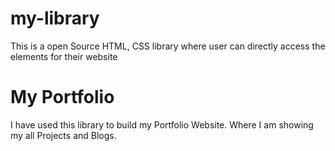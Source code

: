 # my-library
 This is a open Source HTML, CSS library where user can directly access the elements for their website

# My Portfolio

I have used this library to build my Portfolio Website.
Where I am showing my all Projects and Blogs.
